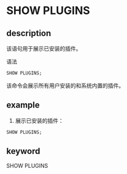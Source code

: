 # SHOW PLUGINS

## description

该语句用于展示已安装的插件。

语法

```sql
SHOW PLUGINS;
```

该命令会展示所有用户安装的和系统内置的插件。

## example

1. 展示已安装的插件：

```sql
SHOW PLUGINS;
```

## keyword

SHOW PLUGINS
